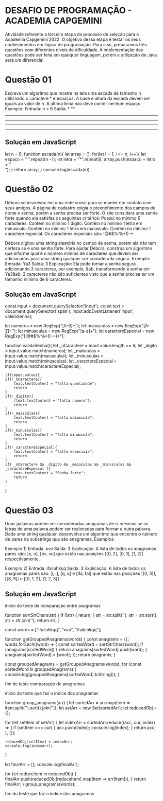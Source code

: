 # DESAFIO DE PROGRAMAÇÃO - ACADEMIA CAPGEMINI

Atividade referente a terceira etapa do processo de seleção para a Academia Capgemini 2022. O objetivo dessa etapa é testar os seus conhecimentos em lógica de programação. Para isso, preparamos três questões com diferentes níveis de dificuldade. A implementação das questões pode ser feita em qualquer linguagem, porém a utilização de Java será um diferencial.

# Questão 01

Escreva um algoritmo que mostre na tela uma escada de tamanho n utilizando o caractere * e espaços. A base e altura da escada devem ser iguais ao valor de n. A última linha não deve conter nenhum espaço.
Exemplo:
Entrada:
n = 6
Saída:
     *
    **
   ***
  ****
 *****
******

## Solução em JavaScript

let n = 6;
function escada(n){
    let array = [];
    for(let i = 1; i <= n; i++){
        let espaco = " ".repeat(n - i);
        let letra = "*".repeat(i);
        array.push(espaco + letra + "<br>");
    }
    return array;
}
console.log(escada(n))

# Questão 02

Débora se inscreveu em uma rede social para se manter em contato com seus amigos. A página de cadastro exigia o preenchimento dos campos de nome e senha, porém a senha precisa ser forte. O site considera uma senha forte quando ela satisfaz os seguintes critérios:
Possui no mínimo 6 caracteres.
Contém no mínimo 1 digito.
Contém no mínimo 1 letra em minúsculo.
Contém no mínimo 1 letra em maiúsculo.
Contém no mínimo 1 caractere especial. Os caracteres especiais são: !@#$%^&*()-+

Débora digitou uma string aleatória no campo de senha, porém ela não tem certeza se é uma senha forte. Para ajudar Débora, construa um algoritmo que informe qual é o número mínimo de caracteres que devem ser adicionados para uma string qualquer ser considerada segura.
Exemplo:
Entrada:
Ya3
Saída:
3
Explicação:
Ela pode tornar a senha segura adicionando 3 caracteres, por exemplo, &ab, transformando a senha em Ya3&ab. 2 caracteres não são suficientes visto que a senha precisa ter um tamanho mínimo de 6 caracteres.

## Solução em JavaScript

const input = document.querySelector('input');
const text = document.querySelector('span');
input.addEventListener('input', validaSenha);

let numeros = new RegExp("[0-9]+");
let maiusculas = new RegExp("[A-Z]+");
let minusculas = new RegExp("[a-z]+");
let caractereEspecial = new RegExp("[!@#$%^&*()-+]+");

function validaSenha(){
    let _nCaractere = input.value.length >= 6;
    let _digito = input.value.match(numeros);
    let _maisculas = input.value.match(maiusculas);
    let _minusculas = input.value.match(minusculas);
    let _caractereEspecial = input.value.match(caractereEspecial);

    if(input.value){
    if(!_nCaractere){
        text.textContent = "falta quantidade";
        return
    }
    if(!_digito){
        (text.textContent = "falta numero");
        return
    }
    if(!_maisculas){
        text.textContent = "falta maiuscula";
        return
    }
    if(!_minusculas){
        text.textContent = "falta minuscula";
        return
    }
    if(!_caractereEspecial){
        text.textContent = "falta especiais";
        return
    }
    if( _nCaractere && _digito && _maisculas && _minusculas && _caractereEspecial ){
        text.textContent = "Senha forte";
        return
    }
}

# Questão 03

Duas palavras podem ser consideradas anagramas de si mesmas se as letras de uma palavra podem ser realocadas para formar a outra palavra. Dada uma string qualquer, desenvolva um algoritmo que encontre o número de pares de substrings que são anagramas.
Exemplos:

Exemplo 1)
Entrada:
ovo
Saída:
3
Explicação:
A lista de todos os anagramas pares são: [o, o], [ov, vo] que estão nas posições [[0, 2], [0, 1], [1, 2]] respectivamente. 

Exemplo 2)
Entrada:
ifailuhkqq
Saída:
3
Explicação:
A lista de todos os anagramas pares são: [i, i], [q, q] e [ifa, fai] que estão nas posições [[0, 3]], [[8, 9]] e [[0, 1, 2], [1, 2, 3]].

## Solução em JavaScript

inicio do teste de comparação entre anagramas

function sortStrChars(str) {
    if (!str) {
      return;
    }
    str = str.split('');
    str = str.sort();
    str = str.join('');
    return str;
  }

  const words = ["ifailuhkqq", "ovo", "ifailuhkqq"];
  
  function getGroupedAnagrams(words) {
    const anagrams = {};
    words.forEach((word) => {
      const sortedWord = sortStrChars(word);
      if (anagrams[sortedWord]) {
        return anagrams[sortedWord].push(word);
      }
      anagrams[sortedWord] = [word];
    });
    return anagrams;
  }
  
  const groupedAnagrams = getGroupedAnagrams(words);
  for (const sortedWord in groupedAnagrams) {
    console.log(groupedAnagrams[sortedWord].toString());
  }

fim do teste comparação de anagramas

inicio do teste que faz o indice dos anagramas

function group_anagrams(arr) {
let   sortedArr = arr.map(item => item.split('').sort().join(''));
let setArr = new Set(sortedArr);
let reducedObj = {};

for (let setItem of setArr) {
    let indexArr = sortedArr.reduce((acc, cur, index) => {
    if (setItem === cur) {
        acc.push(index);
        console.log(index);
    }
    return acc;
    }, []);
    
    reducedObj[setItem] = indexArr;
    console.log(indexArr); 
}

let finalArr = [];
console.log(finalArr);

for (let reduceItem in reducedObj) {
    finalArr.push(reducedObj[reduceItem].map(item => arr[item]));
}
return finalArr;
}
group_anagrams(words);

fim do teste que faz o indice dos anagramas

